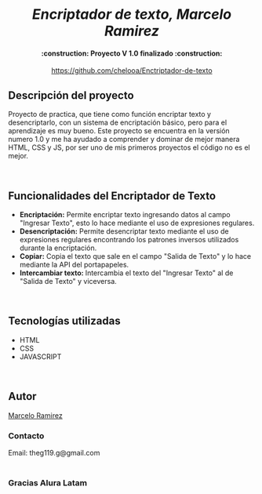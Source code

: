 <h1 align="center"><em>Encriptador de texto, Marcelo Ramirez </em></h1>
<h4 align="center">
:construction: Proyecto V 1.0 finalizado :construction:
</h4>
  <p align="center"><a href="https://github.com/chelooa">https://github.com/chelooa/Enctriptador-de-texto</a></p>
<h2>Descripción del proyecto</h2>
<p>Proyecto de practica, que tiene como función encriptar texto y desencriptarlo, con un sistema de encriptación básico, pero para el
  aprendizaje es muy bueno. Este proyecto se encuentra en la versión numero 1.0 y me ha ayudado a comprender y dominar de mejor manera 
  HTML, CSS y JS, por ser uno de mis primeros proyectos el código no es el mejor.</p>
  <br>
<h2>Funcionalidades del Encriptador de Texto</h2>
<ul>
  <li><b>Encriptación:</b> Permite encriptar texto ingresando datos al campo "Ingresar Texto", esto lo hace mediante el uso de expresiones regulares.</li>
  <li><b>Desencriptación:</b> Permite desencriptar texto mediante el uso de expresiones regulares encontrando los patrones inversos utilizados durante la encriptación.</li>
  <li><b>Copiar:</b> Copia el texto que sale en el campo "Salida de Texto" y lo hace mediante la API del portapapeles.</li>
  <li><b>Intercambiar texto: </b> Intercambia el texto del "Ingresar Texto" al de "Salida de Texto" y viceversa.</li>
</ul>
<br>
<h2>Tecnologías utilizadas</h2>
<ul>
  <li>HTML</li>
  <li>CSS</li>
  <li>JAVASCRIPT</li>
</ul>
<br>
<h2>Autor</h2>
<p><a href="https://github.com/chelooa">Marcelo Ramirez</a></p>
<h3>Contacto</h3>
<p>Email: theg119.g@gmail.com</p>

<h3> <br> Gracias Alura Latam</h3>


